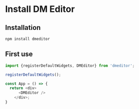 Install DM Editor
=========

## Installation
```shell
npm install dmeditor
```


## First use
```typescript
import {registerDefaultWidgets, DMEditor} from 'dmeditor';

registerDefaultWidgets();

const App = () => {
  return <div>
      <DMEditor />
    </div>;
}
```
